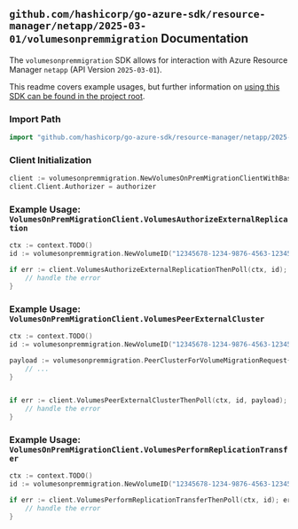 
## `github.com/hashicorp/go-azure-sdk/resource-manager/netapp/2025-03-01/volumesonpremmigration` Documentation

The `volumesonpremmigration` SDK allows for interaction with Azure Resource Manager `netapp` (API Version `2025-03-01`).

This readme covers example usages, but further information on [using this SDK can be found in the project root](https://github.com/hashicorp/go-azure-sdk/tree/main/docs).

### Import Path

```go
import "github.com/hashicorp/go-azure-sdk/resource-manager/netapp/2025-03-01/volumesonpremmigration"
```


### Client Initialization

```go
client := volumesonpremmigration.NewVolumesOnPremMigrationClientWithBaseURI("https://management.azure.com")
client.Client.Authorizer = authorizer
```


### Example Usage: `VolumesOnPremMigrationClient.VolumesAuthorizeExternalReplication`

```go
ctx := context.TODO()
id := volumesonpremmigration.NewVolumeID("12345678-1234-9876-4563-123456789012", "example-resource-group", "netAppAccountName", "capacityPoolName", "volumeName")

if err := client.VolumesAuthorizeExternalReplicationThenPoll(ctx, id); err != nil {
	// handle the error
}
```


### Example Usage: `VolumesOnPremMigrationClient.VolumesPeerExternalCluster`

```go
ctx := context.TODO()
id := volumesonpremmigration.NewVolumeID("12345678-1234-9876-4563-123456789012", "example-resource-group", "netAppAccountName", "capacityPoolName", "volumeName")

payload := volumesonpremmigration.PeerClusterForVolumeMigrationRequest{
	// ...
}


if err := client.VolumesPeerExternalClusterThenPoll(ctx, id, payload); err != nil {
	// handle the error
}
```


### Example Usage: `VolumesOnPremMigrationClient.VolumesPerformReplicationTransfer`

```go
ctx := context.TODO()
id := volumesonpremmigration.NewVolumeID("12345678-1234-9876-4563-123456789012", "example-resource-group", "netAppAccountName", "capacityPoolName", "volumeName")

if err := client.VolumesPerformReplicationTransferThenPoll(ctx, id); err != nil {
	// handle the error
}
```
